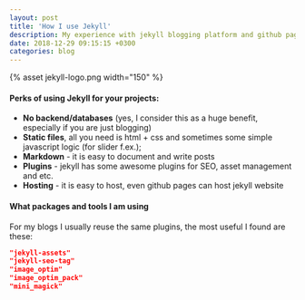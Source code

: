 ```yaml
---
layout: post
title: 'How I use Jekyll'
description: My experience with jekyll blogging platform and github pages
date: 2018-12-29 09:15:15 +0300
categories: blog
---
```


{% asset jekyll-logo.png width="150" %}

#### Perks of using Jekyll for your projects:

-   **No backend/databases** (yes, I consider this as a huge benefit, especially if you are just blogging)
-   **Static files**, all you need is html + css and sometimes some simple javascript logic (for slider f.ex.);
-   **Markdown** - it is easy to document and write posts
-   **Plugins** - jekyll has some awesome plugins for SEO, asset management and etc.
-   **Hosting** - it is easy to host, even github pages can host jekyll website

#### What packages and tools I am using

For my blogs I usually reuse the same plugins, the most useful I found are these:

```json
"jekyll-assets"
"jekyll-seo-tag"
"image_optim"
"image_optim_pack"
"mini_magick"
```
